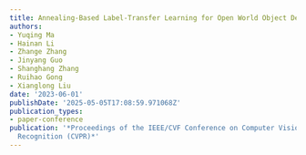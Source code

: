 ```yaml
---
title: Annealing-Based Label-Transfer Learning for Open World Object Detection
authors:
- Yuqing Ma
- Hainan Li
- Zhange Zhang
- Jinyang Guo
- Shanghang Zhang
- Ruihao Gong
- Xianglong Liu
date: '2023-06-01'
publishDate: '2025-05-05T17:08:59.971068Z'
publication_types:
- paper-conference
publication: '*Proceedings of the IEEE/CVF Conference on Computer Vision and Pattern
  Recognition (CVPR)*'
---
```


